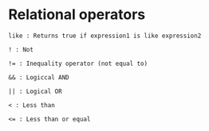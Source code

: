 # Relational operators

    like : Returns true if expression1 is like expression2
    
    ! : Not

    != : Inequality operator (not equal to)

    && : Logiccal AND

    || : Logical OR

    < : Less than

    <= : Less than or equal
